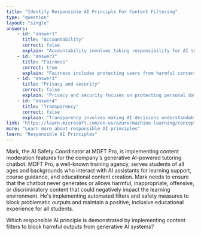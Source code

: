 ```yaml
---
title: "Identify Responsible AI Principle For Content Filtering"
type: "question"
layout: "single"
answers:
    - id: "answer1"
      title: "Accountability"
      correct: false
      explain: "Accountability involves taking responsibility for AI system outcomes and decisions, not specifically filtering harmful content from user interactions."
    - id: "answer2"
      title: "Fairness"
      correct: true
      explain: "Fairness includes protecting users from harmful content and ensuring AI systems don't produce or amplify harmful, discriminatory, or offensive outputs."
    - id: "answer3"
      title: "Privacy and security"
      correct: false
      explain: "Privacy and security focuses on protecting personal data and system integrity, not filtering inappropriate or harmful content from conversations."
    - id: "answer4"
      title: "Transparency"
      correct: false
      explain: "Transparency involves making AI decisions understandable and explainable, not preventing harmful content generation or filtering inappropriate responses."
link: "https://learn.microsoft.com/en-us/azure/machine-learning/concept-responsible-ai"
more: "Learn more about responsible AI principles"
learn: "Responsible AI Principles"
---
```


Mark, the AI Safety Coordinator at MDFT Pro, is implementing content moderation features for the company's generative AI-powered tutoring chatbot. MDFT Pro, a well-known training agency, serves students of all ages and backgrounds who interact with AI assistants for learning support, course guidance, and educational content creation. Mark needs to ensure that the chatbot never generates or allows harmful, inappropriate, offensive, or discriminatory content that could negatively impact the learning environment. He's implementing automated filters and safety measures to block problematic outputs and maintain a positive, inclusive educational experience for all students.

Which responsible AI principle is demonstrated by implementing content filters to block harmful outputs from generative AI systems?

